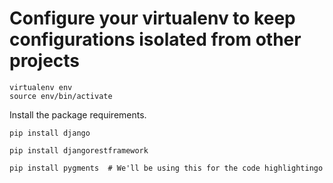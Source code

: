 # Configure your virtualenv to keep configurations isolated from other projects

```
virtualenv env
source env/bin/activate
```

Install the package requirements.

```
pip install django

pip install djangorestframework

pip install pygments  # We'll be using this for the code highlightingo
```

